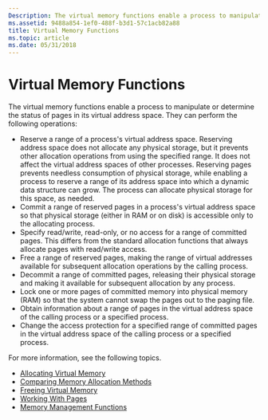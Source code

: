 ```yaml
---
Description: The virtual memory functions enable a process to manipulate or determine the status of pages in its virtual address space.
ms.assetid: 9488a854-1ef0-488f-b3d1-57c1acb82a88
title: Virtual Memory Functions
ms.topic: article
ms.date: 05/31/2018
---
```


# Virtual Memory Functions

The virtual memory functions enable a process to manipulate or determine the status of pages in its virtual address space. They can perform the following operations:

-   Reserve a range of a process's virtual address space. Reserving address space does not allocate any physical storage, but it prevents other allocation operations from using the specified range. It does not affect the virtual address spaces of other processes. Reserving pages prevents needless consumption of physical storage, while enabling a process to reserve a range of its address space into which a dynamic data structure can grow. The process can allocate physical storage for this space, as needed.
-   Commit a range of reserved pages in a process's virtual address space so that physical storage (either in RAM or on disk) is accessible only to the allocating process.
-   Specify read/write, read-only, or no access for a range of committed pages. This differs from the standard allocation functions that always allocate pages with read/write access.
-   Free a range of reserved pages, making the range of virtual addresses available for subsequent allocation operations by the calling process.
-   Decommit a range of committed pages, releasing their physical storage and making it available for subsequent allocation by any process.
-   Lock one or more pages of committed memory into physical memory (RAM) so that the system cannot swap the pages out to the paging file.
-   Obtain information about a range of pages in the virtual address space of the calling process or a specified process.
-   Change the access protection for a specified range of committed pages in the virtual address space of the calling process or a specified process.

For more information, see the following topics.

-   [Allocating Virtual Memory](allocating-virtual-memory.md)
-   [Comparing Memory Allocation Methods](comparing-memory-allocation-methods.md)
-   [Freeing Virtual Memory](freeing-virtual-memory.md)
-   [Working With Pages](working-with-pages.md)
-   [Memory Management Functions](memory-management-functions.md)

 

 



